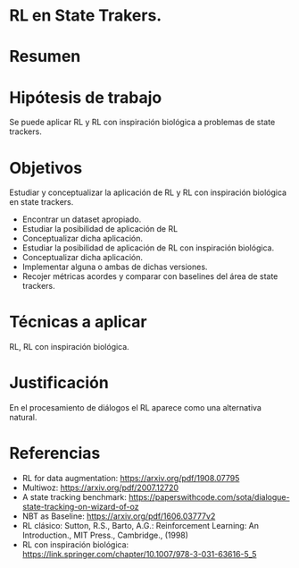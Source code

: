 # RL en State Trakers.


# Resumen


# Hipótesis de trabajo
Se puede aplicar RL y RL con inspiración biológica a problemas de state trackers.

# Objetivos
Estudiar y conceptualizar la aplicación de RL y RL con inspiración biológica en state trackers.
- Encontrar un dataset apropiado.
- Estudiar la posibilidad de aplicación de RL
- Conceptualizar dicha aplicación.
- Estudiar la posibilidad de aplicación de RL con inspiración biológica.
- Conceptualizar dicha aplicación.
- Implementar alguna o ambas de dichas versiones.
- Recojer métricas acordes y comparar con baselines del área de state trackers.

# Técnicas a aplicar
RL, RL con inspiración biológica.

# Justificación
En el procesamiento de diálogos el RL aparece como una alternativa natural.

# Referencias
- RL for data augmentation: https://arxiv.org/pdf/1908.07795
- Multiwoz: https://arxiv.org/pdf/2007.12720
- A state tracking benchmark: https://paperswithcode.com/sota/dialogue-state-tracking-on-wizard-of-oz
- NBT as Baseline: https://arxiv.org/pdf/1606.03777v2
- RL clásico: Sutton, R.S., Barto, A.G.: Reinforcement Learning: An Introduction., MIT Press., Cambridge., (1998)
- RL con inspiración biológica: https://link.springer.com/chapter/10.1007/978-3-031-63616-5_5

